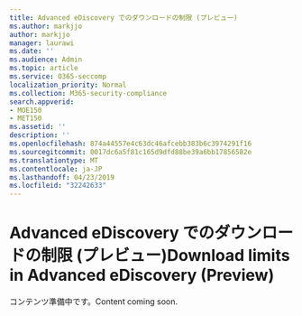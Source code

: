 ```yaml
---
title: Advanced eDiscovery でのダウンロードの制限 (プレビュー)
ms.author: markjjo
author: markjjo
manager: laurawi
ms.date: ''
ms.audience: Admin
ms.topic: article
ms.service: O365-seccomp
localization_priority: Normal
ms.collection: M365-security-compliance
search.appverid:
- MOE150
- MET150
ms.assetid: ''
description: ''
ms.openlocfilehash: 874a44557e4c63dc46afcebb383b6c3974291f16
ms.sourcegitcommit: 0017dc6a5f81c165d9dfd88be39a6bb17856582e
ms.translationtype: MT
ms.contentlocale: ja-JP
ms.lasthandoff: 04/23/2019
ms.locfileid: "32242633"
---
```

# <a name="download-limits-in-advanced-ediscovery-preview"></a><span data-ttu-id="6756c-102">Advanced eDiscovery でのダウンロードの制限 (プレビュー)</span><span class="sxs-lookup"><span data-stu-id="6756c-102">Download limits in Advanced eDiscovery (Preview)</span></span>

<span data-ttu-id="6756c-103">コンテンツ準備中です。</span><span class="sxs-lookup"><span data-stu-id="6756c-103">Content coming soon.</span></span>